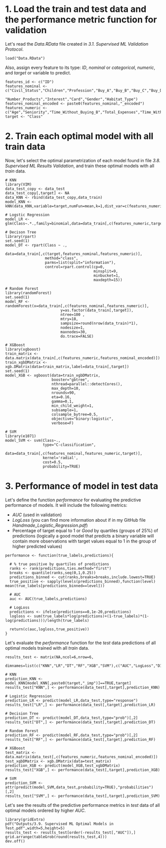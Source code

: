 # 1. Load the train and test data and the performance metric function for validation

Let's read the *Data.RData* file created in *3.1. Supervised ML Validation Protocol*.
```{r}
load("Data.RData")
```

Also, assign every feature to its type: *ID*, *nominal* or *categorical*, *numeric*, and *target* or variable to predict.
```{r}
features_id <- c("ID")
features_nominal <- c("Civil_Status","Children","Profession","Buy_A","Buy_B","Buy_C","Buy_D","Buy_E",
                      "Number_Products","Interest","Card","Gender","Habitat_Type")
features_nominal_encoded <- paste0(features_nominal,"_encoded")
features_numeric <- c("Age","Seniority","Time_Without_Buying_B","Total_Expenses","Time_Without_Buying")
target <- "Class"
```

# 2. Train each optimal model with all train data

Now, let's select the optimal parametrization of each model found in file *3.8. Supervised ML Results Validation*, and train these optimal models with all *train* data.
```{r}
# KNN
library(VIM)
data_test_copy <- data_test
data_test_copy[,target] <- NA
data_KNN <- rbind(data_test_copy,data_train)
model_KNN <- kNN(data_KNN,variable=target,numFun=mean,k=1,dist_var=c(features_numeric,features_nominal))

# Logstic Regression
model_LR <- glm(Class~.*.,family=binomial,data=data_train[,c(features_numeric,target)])

# Decison Tree
library(rpart)
set.seed(1)
model_DT <- rpart(Class ~ .,
                  data=data_train[,c(target,features_nominal,features_numeric)],
                  method="class",
                  parms=list(split="information"),
                  control=rpart.control(cp=0,
                                        minsplit=9,
                                        minbucket=1,
                                        maxdepth=15))

# Random Forest
library(randomForest)
set.seed(1)
model_RF <- randomForest(x=data_train[,c(features_nominal,features_numeric)],
                         y=as.factor(data_train[,target]),
                         ntree=100 ,
                         mtry=18,
                         sampsize=round(nrow(data_train)*1),
                         nodesize=1,
                         maxnodes=30,
                         do.trace=FALSE)

# XGBoost
library(xgboost)
train_matrix <- data.matrix(data_train[,c(features_numeric,features_nominal_encoded)])
train_xgbDMatrix <- xgb.DMatrix(data=train_matrix,label=data_train[,target])
set.seed(1)
model_XGB <- xgboost(data=train_xgbDMatrix,
                     booster="gbtree",
                     nthread=parallel::detectCores(),                    
                     max_depth=10,
                     nrounds=90,
                     eta=0.16,
                     gamma=0.1,
                     min_child_weight=1,
                     subsample=1,
                     colsample_bytree=0.5,
                     objective="binary:logistic",
                     verbose=F)

# SVM
library(e1071)
model_SVM <- svm(Class~.,
                 type="C-classification",
                 data=data_train[,c(features_nominal,features_numeric,target)],
                 kernel='radial',
                 cost=0.5,
                 probability=TRUE)
```

# 3. Performance of model in test data

Let's define the function *performance* for evaluating the predictive performance of models. It will include the following metrics:

- *AUC* (used in validation)
- *LogLoss* (you can find more information about if in my GitHub file *Handmade_Logistic_Regression.pdf*)
- Percentage of target equal to 1 or *Good* by quartiles (groups of 25%) of predictions (logically a good model that predicts a binary variable will contain more observations with target values equal to 1 in the group of higher predicted values)
```{r}
performance <- function(true_labels,predictions){
  
  # % true positive by quartiles of predictions
  ranks <- rank(predictions,ties.method="first")
  breaks <- quantile(ranks,seq(0,1,0.25))
  predictions_binned <- cut(ranks,breaks=breaks,include.lowest=TRUE)
  true_positive <- sapply(levels(predictions_binned),function(level) mean(true_labels[predictions_binned==level]))
  
  # AUC
  auc <- AUC(true_labels,predictions)
  
  # LogLoss
  predictions <- ifelse(predictions==0,1e-20,predictions)
  logloss <- sum(true_labels*log(predictions)+(1-true_labels)*(1-log(predictions)))/length(true_labels)
  
  return(c(auc,logloss,true_positive))
}
```

Let's evaluate the *performance* function for the *test* data predictions of all optimal models trained with all *train* data.
```{r}
results_test <- matrix(NA,ncol=6,nrow=6,
                       dimnames=list(c("KNN","LR","DT","RF","XGB","SVM"),c("AUC","LogLoss","D1","D2","D3","D4")))

# KNN
prediction_KNN <- model_KNN[model_KNN[,paste0(target,"_imp")]==TRUE,target]
results_test["KNN",] <- performance(data_test[,target],prediction_KNN)

# Logistic Regression
prediction_LR <- predict(model_LR,data_test,type="response")
results_test["LR",] <- performance(data_test[,target],prediction_LR)

# Decision Tree
prediction_DT <- predict(model_DT,data_test,type="prob")[,2]
results_test["DT",] <- performance(data_test[,target],prediction_DT)

# Random Forest
prediction_RF <- predict(model_RF,data_test,type="prob")[,2]
results_test["RF",] <- performance(data_test[,target],prediction_RF)

# XGBoost
test_matrix <- data.matrix(data_test[,c(features_numeric,features_nominal_encoded)])
test_xgbDMatrix <- xgb.DMatrix(data=test_matrix)
prediction_XGB <- predict(model_XGB,test_xgbDMatrix)
results_test["XGB",] <- performance(data_test[,target],prediction_XGB)

# SVM
prediction_SVM <- attr(predict(model_SVM,data_test,probability=TRUE),"probabilities")[,2]
results_test["SVM",] <- performance(data_test[,target],prediction_SVM)
```

Let's see the results of the predictive performance metrics in *test* data of all optimal models ordered by higher *AUC*.
```{r}
library(gridExtra)
pdf("Outputs/3.9. Supervised ML Optimal Models in Test.pdf",width=5,height=5)
results_test <- results_test[order(-results_test[,"AUC"]),]
grid.arrange(tableGrob(round(results_test,4)))
dev.off()
```